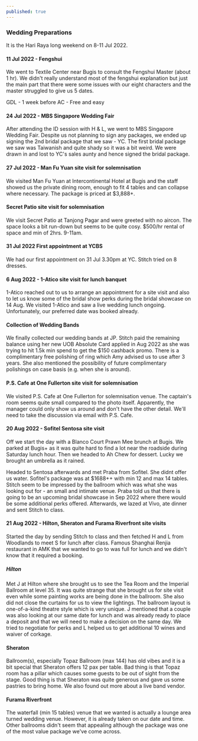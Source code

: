 ```yaml
---
published: true
---
```

### Wedding Preparations

It is the Hari Raya long weekend on 8-11 Jul 2022. 

#### 11 Jul 2022 - Fengshui
We went to Textile Center near Bugis to consult the Fengshui Master (about 1 hr). We didn't really understand most of the fengshui explanation but just the main part that there were some issues with our eight characters and the master struggled to give us 5 dates.

GDL - 1 week before
AC - Free and easy

#### 24 Jul 2022 - MBS Singapore Wedding Fair
After attending the ID session with H & L, we went to MBS Singapore Wedding Fair. Despite us not planning to sign any packages, we ended up signing the 2nd bridal package that we saw - YC. The first bridal package we saw was Taiwanish and quite shady so it was a bit weird. We were drawn in and lost to YC's sales aunty and hence signed the bridal package.

#### 27 Jul 2022 - Man Fu Yuan site visit for solemnisation
We visited Man Fu Yuan at Intercontinental Hotel at Bugis and the staff showed us the private dining room, enough to fit 4 tables and can collapse where necessary. The package is priced at $3,888+.

#### Secret Patio site visit for solemnisation
We visit Secret Patio at Tanjong Pagar and were greeted with no aircon. The space looks a bit run-down but seems to be quite cosy. $500/hr rental of space and min of 2hrs. 9-11am.

#### 31 Jul 2022 First appointment at YCBS
We had our first appointment on 31 Jul 3.30pm at YC. Stitch tried on 8 dresses.

#### 6 Aug 2022 - 1-Atico site visit for lunch banquet
1-Atico reached out to us to arrange an appointment for a site visit and also to let us know some of the bridal show perks during the bridal showcase on 14 Aug. We visited 1-Atico and saw a live wedding lunch ongoing. Unfortunately, our preferred date was booked already.

#### Collection of Wedding Bands
We finally collected our wedding bands at JP. Stitch paid the remaining balance using her new UOB Absolute Card applied in Aug 2022 as she was trying to hit 1.5k min spend to get the $150 cashback promo. There is a complimentary free polishing of ring which Amy advised us to use after 3 years. She also mentioned the possibility of future complimentary polishings on case basis (e.g. when she is around).

#### P.S. Cafe at One Fullerton site visit for solemnisation
We visited P.S. Cafe at One Fullerton for solemnisation venue. The captain's room seems quite small compared to the photo itself. Apparently, the manager could only show us around and don't have the other detail. We'll need to take the discussion via email with P.S. Cafe.

#### 20 Aug 2022 - Sofitel Sentosa site visit
Off we start the day with a Blanco Court Prawn Mee brunch at Bugis. We parked at Bugis+ as it was quite hard to find a lot near the roadside during Saturday lunch hour. Then we headed to Ah Chew for dessert. Lucky we brought an umbrella as it rained.

Headed to Sentosa afterwards and met Praba from Sofitel. She didnt offer us water. Sofitel's package was at $1688++ with min 12 and max 14 tables. Stitch seem to be impressed by the ballroom which was what she was looking out for - an small and intimate venue. Praba told us that there is going to be an upcoming bridal showcase in Sep 2022 where there would be some additional perks offered. Afterwards, we lazed at Vivo, ate dinner and sent Stitch to class.

#### 21 Aug 2022 - Hilton, Sheraton and Furama Riverfront site visits

Started the day by sending Stitch to class and then fetched H and L from Woodlands to meet S for lunch after class. Famous Shanghai Renjia restaurant in AMK that we wanted to go to was full for lunch and we didn't 
know that it required a booking.

##### Hilton
Met J at Hilton where she brought us to see the Tea Room and the Imperial Ballroom at level 35. It was quite strange that she brought us for site visit even while some painting works are being done in the ballroom. She also did not close the curtains for us to view the lightings. The ballroom layout is one-of-a-kind theatre style which is very unique. J mentioned that a couple was also looking at our same date for lunch and was already ready to place a deposit and that we will need to make a decision on the same day. We tried to negotiate for perks and L helped us to get additional 10 wines and waiver of corkage.

#### Sheraton
Ballroom(s), especially Topaz Ballroom (max 144) has old vibes and it is a bit special that Sheraton offers 12 pax per table. Bad thing is that Topaz room has a pillar which causes some guests to be out of sight from the stage. Good thing is that Sheraton was quite generous and gave us some pastries to bring home. We also found out more about a live band vendor.

#### Furama Riverfront
The waterfall (min 15 tables) venue that we wanted is actually a lounge area turned wedding venue. However, it is already taken on our date and time. Other ballrooms didn't seem that appealing although the package was one of the most value package we've come across.

